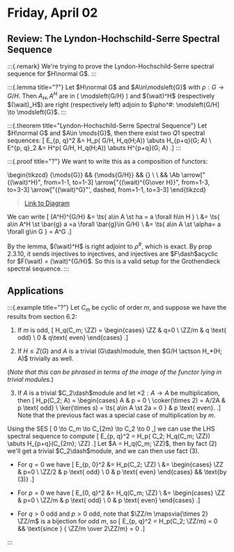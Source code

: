 # Friday, April 02

## Review: The Lyndon-Hochschild-Serre Spectral Sequence 

:::{.remark}
We're trying to prove the Lyndon-Hochschild-Serre spectral sequence for $H\normal G$.
:::

:::{.lemma title="?"}
Let $H\normal G$ and $A\in\modsleft{G}$ with $\rho: G\to G/H$.
Then $A_H, A^H$ are in \( \modsleft{G/H} \) and $(\wait)^H$ (respectively $(\wait)_H$) are right (respectively left) adjoin to $\pho^\#: \modsleft{G/H] \to \modsleft{G}$.
:::

:::{.theorem title="Lyndon-Hochschild-Serre Spectral Sequence"}
Let $H\normal G$ and $A\in \mods{G}$, then there exist two $Q1$ spectral sequences:
\[
E_{p, q}^2 &= H_p( G/H, H_q(H;A)) \abuts H_{p+q}(G; A) \\
E^{p, q}_2 &= H^p( G/H, H_q(H;A)) \abuts H^{p+q}(G; A) 
.\]
:::

:::{.proof title="?"}
We want to write this as a composition of functors:

\begin{tikzcd}
	{\mods{G}} && {\mods{G/H}} && {} \\
	\\
	&& \Ab
	\arrow["{(\wait)^H}", from=1-1, to=1-3]
	\arrow["{(\wait)^{G\over H}}", from=1-3, to=3-3]
	\arrow["{(\wait)^G}"', dashed, from=1-1, to=3-3]
\end{tikzcd}

> [Link to Diagram](https://q.uiver.app/?q=WzAsNCxbMCwwLCJcXG1vZHN7R30iXSxbMiwwLCJcXG1vZHN7Ry9IfSJdLFsyLDIsIlxcQWIiXSxbNCwwXSxbMCwxLCIoXFx3YWl0KV5IIl0sWzEsMiwiKFxcd2FpdClee0dcXG92ZXIgSH0iXSxbMCwyLCIoXFx3YWl0KV5HIiwyLHsic3R5bGUiOnsiYm9keSI6eyJuYW1lIjoiZGFzaGVkIn19fV1d)

We can write 
\[
(A^H)^{G/H} 
&= \ts{ a\in A \st ha = a \forall h\in H } \\
&= \ts{ a\in A^H \st \bar{g} a =a \forall \bar{g}\in G/H} \\
&= \ts{ a\in A \st \alpha= a \forall g\in G } = A^G
.\]

By the lemma, $(\wait)^H$ is right adjoint to $\rho^{\#}$, which is exact.
By prop 2.3.10, it sends injectives to injectives, and injectives are $F\dash$acyclic for $F(\wait) = (\wait)^{G/H}$.
So this is a valid setup for the Grothendieck spectral sequence.
:::


## Applications


:::{.example title="?"}
Let $C_m$ be cyclic of order $m$, and suppose we have the results from section 6.2:

1. If $m$ is odd, 
\[
H_q(C_m; \ZZ) = 
\begin{cases}
\ZZ & q=0 
\\
\ZZ/m & q \text{ odd} \\
0 & q\text{ even}
\end{cases}
.\]

2. If $H\leq Z(G)$ and $A$ is a trivial \(G\dash\)module, then $G/H \actson H_*(H; A)$ trivially as well.
  
  (*Note that this can be phrased in terms of the image of the functor lying in trivial modules.*)

3. If $A$ is a trivial $C_2\dash$module and let $\times 2:A\to A$ be multiplication, then
\[
H_p(C_2; A)
=
\begin{cases}
A & p = 0 
\\
\coker(\times 2) = A/2A & p \text{ odd}
\\
\ker(\times s) = \ts{ a\in A \st 2a = 0 } & p \text{ even}.
.\]
  Note that the previous fact was a special case of multiplication by $m$.

Using the SES
\[
0 \to C_m \to C_{2m} \to C_2 \to 0
,\]
we can use the LHS spectral sequence to compute
\[
E_{p, q}^2 = H_p( C_2; H_q(C_m; \ZZ)) \abuts H_{p+q}(C_{2m}; \ZZ)
.\]
Let $A = H_q(C_m; \ZZ)$, then by fact (2) we'll get a trivial $C_2\dash$module, and we can then use fact (3).

- For $q=0$ we have 
\[
E_{p, 0}^2 
&= H_p(C_2; \ZZ) \\
&=
\begin{cases}
\ZZ & p=0 
\\
\ZZ/2 & p \text{ odd}
\\
0 & p \text{ even}
\end{cases}
&& \text{by (3)}
.\]

- For $p=0$ we have
\[
E_{0, q}^2
&= H_q(C_m; \ZZ) \\
&=
\begin{cases}
\ZZ & p=0 
\\
\ZZ/m & p \text{ odd}
\\
0 & p \text{ even}
\end{cases}
.\]

- For $q>0$ odd and $p>0$ odd, note that $\ZZ/m \mapsvia{\times 2} \ZZ/m$ is a bijection for odd $m$, so
\[
E_{p, q}^2 = H_p(C_2; \ZZ/m) = 0 && \text{since } { \ZZ/m \over 2\ZZ/m} = 0
.\]




:::



